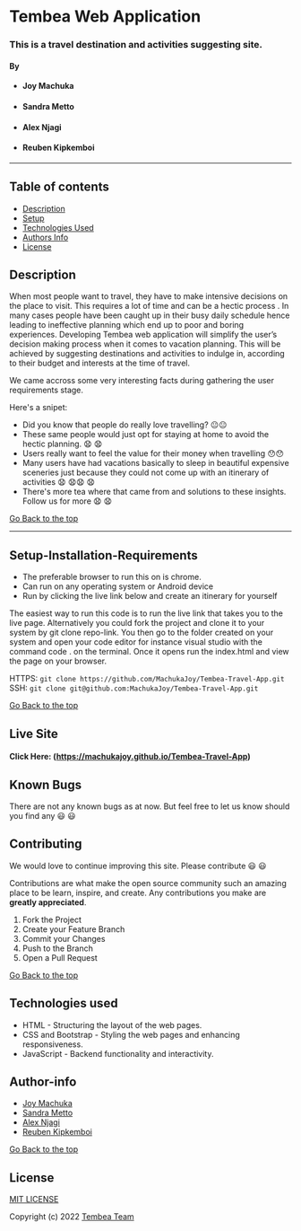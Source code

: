 # Tembea Web Application

### This is a travel destination and activities suggesting site.
#### By

- **Joy Machuka**
- #### **Sandra Metto**
- ####  **Alex Njagi**
- ####  **Reuben Kipkemboi**

<hr>

## Table of contents

+ [Description](#description)
+ [Setup](#setup-installation-requirements)
+ [Technologies Used](#technologies-used)
+ [Authors Info](#author-info)
+ [License](#license)

## Description

When most people want to travel, they have to make  intensive decisions on the place to visit. This requires a lot of time and can be a hectic process . In many cases people have been caught up in their busy daily schedule hence leading to ineffective planning which end up to poor and boring experiences.
Developing Tembea web application  will simplify the user’s decision making process when it comes to vacation planning.  This will be achieved by suggesting destinations and activities to indulge in, according to their budget and interests at the time of travel.<br>

We came accross some very interesting facts during gathering the user requirements stage.

Here's a snipet:
* Did you know that people do really love travelling? :neutral_face::neutral_face:
* These same people would just opt for staying at home to avoid the hectic planning. :anguished: :anguished:
* Users really want to feel the value for their money when travelling :hushed::hushed:
* Many users have had vacations basically to sleep in beautiful expensive sceneries just because they could not come up with an itinerary of activities :anguished: :anguished::anguished: :anguished:
* There's more tea where that came from  and solutions to these insights. Follow us for more :anguished: :anguished:

[Go Back to the top](#tembea-web-application)

<hr>


## Setup-Installation-Requirements
* The preferable browser to run this on is chrome.
* Can run on any operating system or Android device 
* Run by clicking the live link below and create an itinerary for yourself<br>

The easiest way to run this code is to run the live link that takes you to the live page. Alternatively you could fork the project and clone it to your system by git clone repo-link. You then go to the folder created on your system and open your code editor for instance visual studio with the command  code . on the terminal. Once it opens run the index.html and view the page on your browser. 


HTTPS: `git clone https://github.com/MachukaJoy/Tembea-Travel-App.git`<br>
SSH: `git clone git@github.com:MachukaJoy/Tembea-Travel-App.git`

[Go Back to the top](#tembea-web-application)
## Live Site
#### Click Here: (https://machukajoy.github.io/Tembea-Travel-App)



## Known Bugs
There are not any known bugs as at now. But feel free to let us know should you find any :smiley: :smiley:

## Contributing

We would love to continue improving this site. Please contribute :smiley: :smiley:

Contributions are what make the open source community such an amazing place to be learn, inspire, and create. Any contributions you make are **greatly appreciated**.

1. Fork the Project
2. Create your Feature Branch 
3. Commit your Changes 
4. Push to the Branch 
5. Open a Pull Request

[Go Back to the top](#tembea-web-application)

## Technologies used
* HTML - Structuring the layout of the web pages.
* CSS and Bootstrap - Styling the web pages and enhancing responsiveness.
* JavaScript - Backend functionality and interactivity.


## Author-info

- [Joy Machuka](https://github.com/MachukaJoy)
- [Sandra Metto](https://github.com/SMetto)
- [Alex Njagi](https://github.com/AMuriithi9)
- [Reuben Kipkemboi](https://github.com/Reuben-Kipkemboi)


[Go Back to the top](#tembea-web-application)


## License
[MIT LICENSE](LICENSE)


Copyright (c) 2022 [Tembea Team](https://github.com/MachukaJoy)

